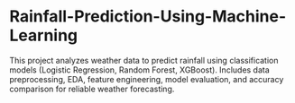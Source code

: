 # Rainfall-Prediction-Using-Machine-Learning
This project analyzes weather data to predict rainfall using classification models (Logistic Regression, Random Forest, XGBoost). Includes data preprocessing, EDA, feature engineering, model evaluation, and accuracy comparison for reliable weather forecasting.
